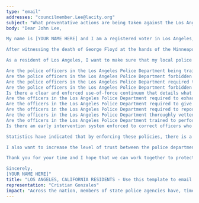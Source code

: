 ```yaml
---
type: "email"
addresses: "councilmember.Lee@lacity.org"
subject: "What preventative actions are being taken against the Los Angeles Police Department?"
body: "Dear John Lee,

My name is [YOUR NAME HERE] and I am a registered voter in Los Angeles, California. I am writing to you today to ask what you are doing, as the Council Member (District 12) of Los Angeles, to ensure that your officers are not abusing their power and are held accountable for their actions.

After witnessing the death of George Floyd at the hands of the Minneapolis Police Department, I am left feeling outraged, frustrated, and hurt. The system has failed yet another black man and we are anxiously waiting to see if the officers responsible for his death will face consequences.

As a resident of Los Angeles, I want to make sure that my local police department is taking the necessary preventative measures to ensure that incidents like this will not occur in the future. So I ask:

Are the police officers in the Los Angeles Police Department being trained to de-escalate altercations by using peaceful conflict resolution strategies?
Are the police officers in the Los Angeles Police Department forbidden from using carotid restraints (chokeholds, strangleholds, etc.) and hog-tying methods? Furthermore, are they forbidden from transporting civilians in uncomfortable positions, such as face down in a vehicle?
Are the police officers in the Los Angeles Police Department required to intervene if they witness another officer using excessive force? Will officers be reprimanded if they fail to intervene?
Are the police officers in the Los Angeles Police Department forbidden from shooting at moving vehicles?
Is there a clear and enforced use-of-force continuum that details what weapons and force are acceptable in a wide variety of civilian-police interactions?
Are the officers in the Los Angeles Police Department required to exhaust every other possible option before using excessive force?
Are the officers in the Los Angeles Police Department required to give a verbal warning to civilians before drawing their weapon or using excessive force?
Are the officers in the Los Angeles Police Department required to report each time they threaten to or use force on civilians?
Are the officers in the Los Angeles Police Department thoroughly vetted to ensure that they do not have a history with abuse, racism, xenophobia, homophobia / transphobia, or discrimination?
Are the officers in the Los Angeles Police Department trained to perform and seek necessary medical action after using excessive force?
Is there an early intervention system enforced to correct officers who use excessive force? Additionally, how many complaints does an officer have to receive before they are reprimanded? Before they are terminated? More than three complaints are unacceptable.

Statistics have indicated that by enforcing these policies, there is a significant decrease in civilian complaints and injury due to excessive force. If any of the policies are not currently in place, then what is being done to ensure that they are going to be enforced in the near future? What can I do, as a concerned citizen, to set these policies in motion?

I also want to increase the level of trust between the police department and the community. To establish trust, there has to be transparency. I would like to see the Los Angeles Police Department collect and report data on civilian deaths that occurred in custody and as a result of an officer’s use of excessive force. The data should be broken down by demographics and should showcase the race, gender, sexuality, and religion of the civilians. Allowing the public access to this information will show us where we, as a community, fall short.

Thank you for your time and I hope that we can work together to protect the Los Angeles community. I refuse to let the next hashtag come from here.

Sincerely,
[YOUR NAME HERE]"
title: "LOS ANGELES, CALIFORNIA RESIDENTS - Use this template to email the Council Member (District 12) of Los Angeles to quiz them on what preventive actions are being taken to protect against police brutality from the Los Angeles Police Department."
representation: "Cristian Gonzales"
impact: "Across the nation, members of state police agencies have, time and time again, abused their power and have killed black Americans in a horrific manner, devoid of any lawfulness. Our nation has observed the cruel and evil killings of George Floyd, Breonna Taylor, Eric Garner, Ahmed Aubrey, and countless others of black Americans. Email the Council Member (District 12) for the city of Los Angeles and press the question--are you, John Lee, taking any preventative actions to ensure that such acts of cruelty against African Americans don't happen as a consequence of policing with racist motives?"
---
```


